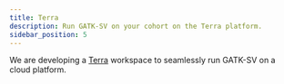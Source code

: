 ```yaml
---
title: Terra
description: Run GATK-SV on your cohort on the Terra platform.
sidebar_position: 5
---
```


We are developing a [Terra](https://app.terra.bio) workspace to 
seamlessly run GATK-SV on a cloud platform.

